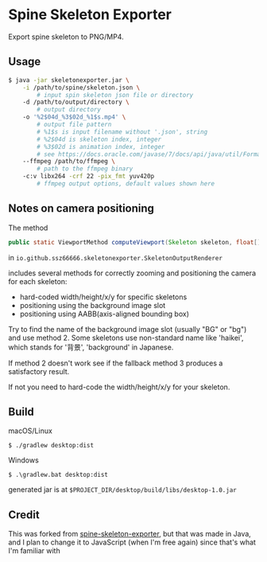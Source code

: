 # Spine Skeleton Exporter

Export spine skeleton to PNG/MP4.

## Usage

```bash
$ java -jar skeletonexporter.jar \
    -i /path/to/spine/skeleton.json \
        # input spin skeleton json file or directory
    -d /path/to/output/directory \
        # output directory
    -o '%2$04d_%3$02d_%1$s.mp4' \ 
        # output file pattern
        # %1$s is input filename without '.json', string
        # %2$04d is skeleton index, integer
        # %3$02d is animation index, integer
        # see https://docs.oracle.com/javase/7/docs/api/java/util/Formatter.html for reference
    --ffmpeg /path/to/ffmpeg \
        # path to the ffmpeg binary
    -c:v libx264 -crf 22 -pix_fmt yuv420p
        # ffmpeg output options, default values shown here
```

## Notes on camera positioning

The method
```java
public static ViewportMethod computeViewport(Skeleton skeleton, float[] whxy)
```
in `io.github.ssz66666.skeletonexporter.SkeletonOutputRenderer`

includes several methods for correctly zooming and positioning the camera for each skeleton:

- hard-coded width/height/x/y for specific skeletons
- positioning using the background image slot
- positioning using AABB(axis-aligned bounding box)

Try to find the name of the background image slot (usually "BG" or "bg") and use method 2.
Some skeletons use non-standard name like 'haikei', which stands for '背景', 'background' in Japanese.

If method 2 doesn't work see if the fallback method 3 produces a satisfactory result.

If not you need to hard-code the width/height/x/y for your skeleton.

## Build

macOS/Linux

```
$ ./gradlew desktop:dist
```

Windows

```
$ .\gradlew.bat desktop:dist
```

generated jar is at `$PROJECT_DIR/desktop/build/libs/desktop-1.0.jar`

## Credit
This was forked from [spine-skeleton-exporter](https://github.com/ssz66666/spine-skeleton-exporter), but that was made in Java, and I plan to change it to JavaScript (when I'm free again) since that's what I'm familiar with
